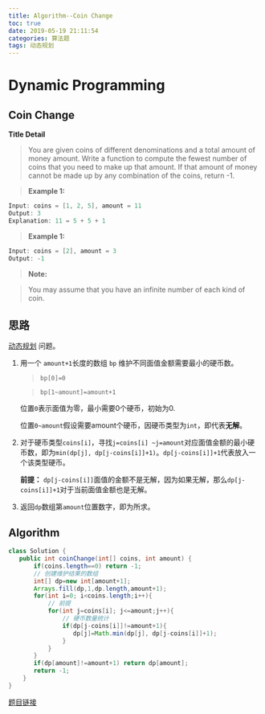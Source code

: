 ```yaml
---
title: Algorithm--Coin Change
toc: true
date: 2019-05-19 21:11:54
categories: 算法题
tags: 动态规划
---
```


# **Dynamic Programming**

## **Coin Change**

**Title Detail**

>You are given coins of different denominations and a total amount of money amount. Write a function to compute the fewest number of coins that you need to make up that amount. If that amount of money cannot be made up by any combination of the coins, return -1.

>**Example 1:**
```Java
Input: coins = [1, 2, 5], amount = 11
Output: 3 
Explanation: 11 = 5 + 5 + 1
```
>**Example 1:**
```Java
Input: coins = [2], amount = 3
Output: -1
```
>**Note:**

>You may assume that you have an infinite number of each kind of coin.

## 思路
[动态规划](https://zh.wikipedia.org/zh-hans/%E5%8A%A8%E6%80%81%E8%A7%84%E5%88%92) 问题。

1. 用一个 `amount+1`长度的数组 `bp` 维护不同面值金额需要最小的硬币数。

    >`bp[0]=0`

    >`bp[1~amount]=amount+1`

    位置`0`表示面值为零，最小需要0个硬币，初始为0.

    位置`0~amount`假设需要amount个硬币，因硬币类型为`int`，即代表**无解**。
2. 对于硬币类型`coins[i]`，寻找`j=coins[i] ~j=amount`对应面值金额的最小硬币数，即为`min(dp[j], dp[j-coins[i]]+1)`。`dp[j-coins[i]]+1`代表放入一个该类型硬币。

    **前提：** `dp[j-coins[i]]`面值的金额不是无解，因为如果无解，那么`dp[j-coins[i]]+1`对于当前面值金额也是无解。

3. 返回`dp`数组第`amount`位置数字，即为所求。

## Algorithm
```Java
class Solution {
   public int coinChange(int[] coins, int amount) {
       if(coins.length==0) return -1;
       // 创建维护结果的数组
       int[] dp=new int[amount+1];
       Arrays.fill(dp,1,dp.length,amount+1);
       for(int i=0; i<coins.length;i++){
           // 前提
           for(int j=coins[i]; j<=amount;j++){
               // 硬币数量统计
               if(dp[j-coins[i]]!=amount+1){
                  dp[j]=Math.min(dp[j], dp[j-coins[i]]+1); 
               }
           }
       }
       if(dp[amount]!=amount+1) return dp[amount];
       return -1;
    }
}
```

[题目链接](https://leetcode-cn.com/problems/coin-change/)


